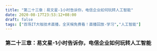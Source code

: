 ```yaml
---
title: "第二十三章：易文星-1小时告诉你，电信企业如何玩转人工智能"
date: 2020-08-17T23:53:12+08:00
draft: false
tags: ["百场IT大咖技术直播，全天候免费看！直播回放-学习","人工智能"]
---
```



### 第二十三章：易文星-1小时告诉你，电信企业如何玩转人工智能